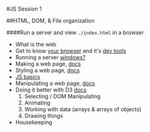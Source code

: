 #JS Session 1

##HTML, DOM, & File organization 

####Run a server and view `./index.html` in a browser

 * What is the web 
 * Get to know [your browser](https://www.google.com/chrome/browser/desktop/) and it's [dev tools](https://developer.chrome.com/devtools)
 * Running a server [windows?](http://superuser.com/questions/231080/extremely-simple-web-server-for-windows)
 * Making a web page, [docs](https://developer.mozilla.org/en-US/docs/Web/Guide/HTML)
 * Styling a web page, [docs](https://developer.mozilla.org/en-US/docs/Web/CSS)
 * [JS basics](https://learnxinyminutes.com/docs/javascript/) 
 * Manipulating a web page, [docs](https://developer.mozilla.org/en-US/docs/Web/JavaScript)
 * Doing it better with D3 [docs](https://github.com/mbostock/d3/wiki/API-Reference)
   1. Selecting / DOM Manipulating
   2. Animating
   3. Working with data (arrays & arrays of objects)
   4. Drawing things
 * Housekeeping
